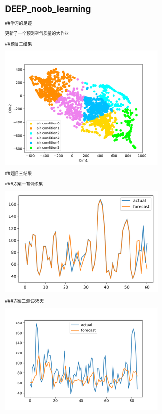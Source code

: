 # DEEP_noob_learning

##学习的足迹

更新了一个预测空气质量的大作业

##题目二结果

![Image text](https://github.com/leaky1997/GAN_noob_learning/raw/master/img/AE.png)

##题目三结果

###方案一有训练集

![Image text](https://github.com/leaky1997/GAN_noob_learning/raw/master/img/forecast4-5.png)

###方案二测试85天

![Image text](https://github.com/leaky1997/GAN_noob_learning/raw/master/img/laji.png)
